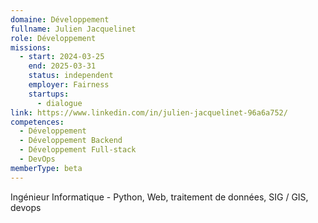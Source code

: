 ```yaml
---
domaine: Développement
fullname: Julien Jacquelinet
role: Développement
missions:
  - start: 2024-03-25
    end: 2025-03-31
    status: independent
    employer: Fairness
    startups:
      - dialogue
link: https://www.linkedin.com/in/julien-jacquelinet-96a6a752/
competences:
  - Développement
  - Développement Backend
  - Développement Full-stack
  - DevOps
memberType: beta
---
```

Ingénieur Informatique - Python, Web, traitement de données, SIG / GIS, devops